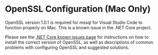# OpenSSL Configuration (Mac Only)
OpenSSL version 1.0.1 is required for mssql for Visual Studio Code to function properly on Mac. This is a known issue in the .NET Core project.

Please see the [.NET Core known issues page](https://github.com/dotnet/core/blob/master/cli/known-issues.md#openssl-dependency-on-os-x) for instructions on how to install the correct version of OpenSSL, as well as descriptions of common problems with configuring OpenSSL and suggested solutions.